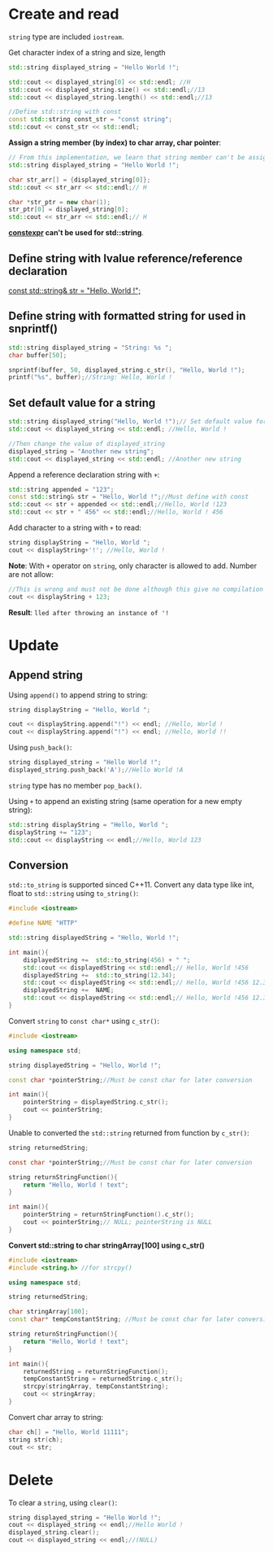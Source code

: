 # Create and read

``string`` type are included ``iostream``.

Get character index of a string and size, length

```cpp
std::string displayed_string = "Hello World !";

std::cout << displayed_string[0] << std::endl; //H
std::cout << displayed_string.size() << std::endl;//13
std::cout << displayed_string.length() << std::endl;//13

//Define std::string with const
const std::string const_str = "const string";
std::cout << const_str << std::endl;
```
**Assign a string member (by index) to char array, char pointer**:
```cpp
// From this implementation, we learn that string member can't be assigned directly to a char array/char pointer but must be assigned as a member instead
std::string displayed_string = "Hello World !";

char str_arr[] = {displayed_string[0]};
std::cout << str_arr << std::endl;// H

char *str_ptr = new char(1);
str_ptr[0] = displayed_string[0];
std::cout << str_arr << std::endl;// H
```
**[constexpr](https://github.com/TranPhucVinh/Cplusplus/blob/master/Introduction/README.md#constexpr) can't be used for std::string**.
## Define string with lvalue reference/reference declaration

[const std::string& str = "Hello, World !";](https://github.com/TranPhucVinh/Cplusplus/blob/master/Physical%20layer/Memory/lvalue.md#define)

## Define string with formatted string for used in snprintf()
```cpp
std::string displayed_string = "String: %s ";
char buffer[50];

snprintf(buffer, 50, displayed_string.c_str(), "Hello, World !");
printf("%s", buffer);//String: Hello, World ! 
 ```

## Set default value for a string

```cpp
std::string displayed_string("Hello, World !");// Set default value for displayed_string
std::cout << displayed_string << std::endl; //Hello, World !

//Then change the value of displayed_string
displayed_string = "Another new string";
std::cout << displayed_string << std::endl; //Another new string
```

Append a reference declaration string with ``+``:

```cpp
std::string appended = "123";
const std::string& str = "Hello, World !";//Must define with const
std::cout << str + appended << std::endl;//Hello, World !123
std::cout << str + " 456" << std::endl;//Hello, World ! 456
```

Add character to a string with ``+`` to read:

```cpp
string displayString = "Hello, World ";
cout << displayString+'!'; //Hello, World !
```
**Note**: With ``+`` operator on ``string``, only character is allowed to add. Number are not allow:

```cpp
//This is wrong and must not be done although this give no compilation error
cout << displayString + 123;
```
**Result**: ``lled after throwing an instance of '!``

# Update

## Append string

Using ``append()`` to append string to string:

```cpp
string displayString = "Hello, World ";

cout << displayString.append("!") << endl; //Hello, World !
cout << displayString.append("!") << endl; //Hello, World !!
```

Using ``push_back()``:

```cpp
string displayed_string = "Hello World !";
displayed_string.push_back('A');//Hello World !A
```

``string`` type has no member ``pop_back()``.

Using ``+`` to append an existing string (same operation for a new empty string):

```cpp
std::string displayString = "Hello, World ";
displayString += "123";
std::cout << displayString << endl;//Hello, World 123
```

## Conversion

``std::to_string`` is supported sinced C++11. Convert any data type like int, float to ``std::string`` using ``to_string()``:
```cpp
#include <iostream>

#define NAME "HTTP"

std::string displayedString = "Hello, World !";

int main(){
    displayedString +=  std::to_string(456) + " ";
    std::cout << displayedString << std::endl;// Hello, World !456 
    displayedString +=  std::to_string(12.34);
    std::cout << displayedString << std::endl;// Hello, World !456 12.340000
    displayedString +=  NAME;
    std::cout << displayedString << std::endl;// Hello, World !456 12.340000HTTP
}
```

Convert ``string`` to ``const char*`` using ``c_str()``:

```cpp
#include <iostream>

using namespace std;

string displayedString = "Hello, World !";

const char *pointerString;//Must be const char for later conversion

int main(){
    pointerString = displayedString.c_str();
    cout << pointerString;
}
```

Unable to converted the ``std::string`` returned from function by ``c_str()``:

```c
string returnedString;

const char *pointerString;//Must be const char for later conversion

string returnStringFunction(){
    return "Hello, World ! text";
}

int main(){
    pointerString = returnStringFunction().c_str();
    cout << pointerString;// NULL; pointerString is NULL
}
```

**Convert std::string to char stringArray[100] using c_str()**

```cpp
#include <iostream>
#include <string.h> //for strcpy()

using namespace std;

string returnedString;

char stringArray[100];
const char* tempConstantString; //Must be const char for later conversion

string returnStringFunction(){
    return "Hello, World ! text";
}

int main(){
    returnedString = returnStringFunction();
    tempConstantString = returnedString.c_str();
    strcpy(stringArray, tempConstantString);
    cout << stringArray;
}
```

Convert char array to string:

```cpp
char ch[] = "Hello, World 11111";
string str(ch);
cout << str;
```

# Delete

To clear a ``string``, using ``clear()``:

```cpp
string displayed_string = "Hello World !";
cout << displayed_string << endl;//Hello World !
displayed_string.clear();
cout << displayed_string << endl;//(NULL)
```
